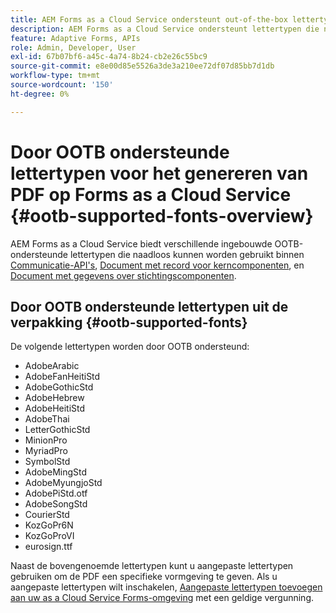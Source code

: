 ```yaml
---
title: AEM Forms as a Cloud Service ondersteunt out-of-the-box lettertypen voor het genereren van PDF.
description: AEM Forms as a Cloud Service ondersteunt lettertypen die niet in de box staan voor Document of Record en PDF.
feature: Adaptive Forms, APIs
role: Admin, Developer, User
exl-id: 67b07bf6-a45c-4a74-8b24-cb2e26c55bc9
source-git-commit: e8e00d85e5526a3de3a210ee72df07d85bb7d1db
workflow-type: tm+mt
source-wordcount: '150'
ht-degree: 0%

---
```


# Door OOTB ondersteunde lettertypen voor het genereren van PDF op Forms as a Cloud Service  {#ootb-supported-fonts-overview}

AEM Forms as a Cloud Service biedt verschillende ingebouwde OOTB-ondersteunde lettertypen die naadloos kunnen worden gebruikt binnen [Communicatie-API&#39;s](/help/forms/aem-forms-cloud-service-communications-introduction.md), [Document met record voor kerncomponenten](/help/forms/generate-document-of-record-core-components.md#customize-the-branding-information-in-document-of-record), en [Document met gegevens over stichtingscomponenten](/help/forms/generate-document-of-record-for-non-xfa-based-adaptive-forms.md#customize-the-branding-information-in-document-of-record).

<!--

AEM Forms as a Cloud Service offers various built-in fonts that can be seamlessly used within a Document of Record and PDF files for any file formats to generate PDF documents. Additionally, you can use supported fonts or custom fonts to give the PDFs a specific look and feel. The OOTB supported fonts are:

AEM Forms offers various OOTB supported fonts that can be seamlessly used within a Document of Recordhttps://experienceleague.adobe.com/en/docs/experience-manager-cloud-service/content/forms/adaptive-forms-authoring/authoring-adaptive-forms-foundation-components/generate-document-of-record-for-non-xfa-based-adaptive-forms] and communication APIs[]. The OOTB supported fonts are available for PDF generation in Forms as a Cloud Service for any use cases such as:

* To combine a template (XFA or PDF) with customer data (XML) to generate documents in various formats ([Click to know more](https://experienceleague.adobe.com/en/docs/experience-manager-cloud-service/content/forms/using-communications/aem-forms-cloud-service-communications-introduction#document-generation)).

* To manipulate the PDFs by combining, rearranging, or merging PDF or XDP files ([Click to know more](https://experienceleague.adobe.com/en/docs/experience-manager-cloud-service/content/forms/using-communications/aem-forms-cloud-service-communications-introduction#document-manipulation)).

* To generate Document of Record to archive AEM forms and content together in PDF format ([Click to know more](https://experienceleague.adobe.com/en/docs/experience-manager-cloud-service/content/forms/adaptive-forms-authoring/authoring-adaptive-forms-foundation-components/generate-document-of-record-for-non-xfa-based-adaptive-forms)).
-->

## Door OOTB ondersteunde lettertypen uit de verpakking {#ootb-supported-fonts}

De volgende lettertypen worden door OOTB ondersteund:

* AdobeArabic
* AdobeFanHeitiStd
* AdobeGothicStd
* AdobeHebrew
* AdobeHeitiStd
* AdobeThai
* LetterGothicStd
* MinionPro
* MyriadPro
* SymbolStd
* AdobeMingStd
* AdobeMyungjoStd
* AdobePiStd.otf
* AdobeSongStd
* CourierStd
* KozGoPr6N
* KozGoProVI
* eurosign.ttf


Naast de bovengenoemde lettertypen kunt u aangepaste lettertypen gebruiken om de PDF een specifieke vormgeving te geven. Als u aangepaste lettertypen wilt inschakelen, [Aangepaste lettertypen toevoegen aan uw as a Cloud Service Forms-omgeving](/help/forms/use-custom-fonts.md) met een geldige vergunning.


